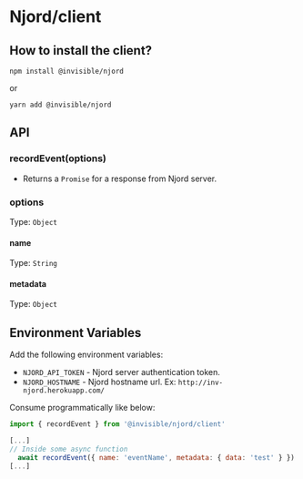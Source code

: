 # Njord/client
## How to install the client?

`npm install @invisible/njord`

or

`yarn add @invisible/njord`

## API

### recordEvent(options)
- Returns a `Promise` for a response from Njord server.

### options
Type: `Object`

#### name
Type: `String`

#### metadata
Type: `Object`

## Environment Variables
Add the following environment variables:
- `NJORD_API_TOKEN` - Njord server authentication token.
- `NJORD_HOSTNAME` - Njord hostname url. Ex: `http://inv-njord.herokuapp.com/`

Consume programmatically like below:

```js
import { recordEvent } from '@invisible/njord/client'

[...]
// Inside some async function
  await recordEvent({ name: 'eventName', metadata: { data: 'test' } })
[...]
```